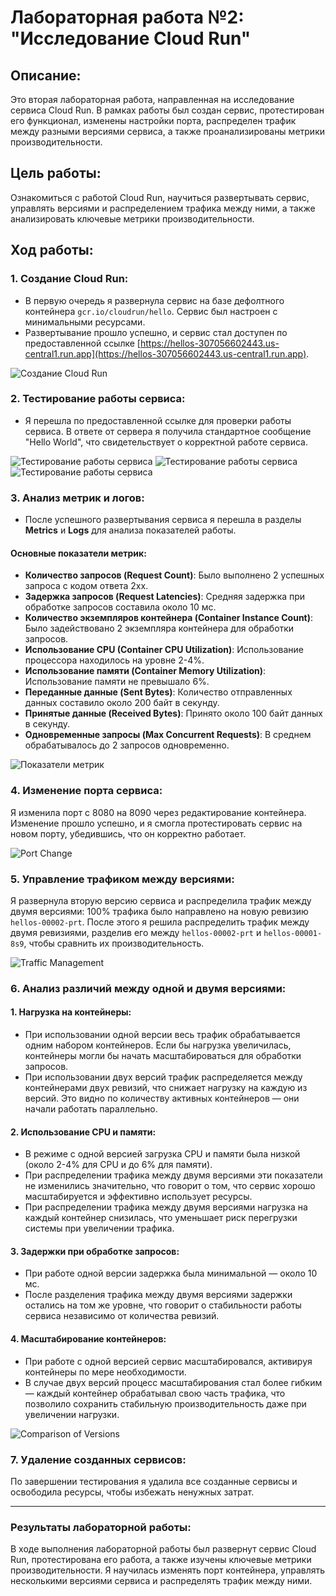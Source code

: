 
# Лабораторная работа №2: "Исследование Cloud Run"

## Описание:
Это вторая лабораторная работа, направленная на исследование сервиса Cloud Run. В рамках работы был создан сервис, протестирован его функционал, изменены настройки порта, распределен трафик между разными версиями сервиса, а также проанализированы метрики производительности.

## Цель работы:
Ознакомиться с работой Cloud Run, научиться развертывать сервис, управлять версиями и распределением трафика между ними, а также анализировать ключевые метрики производительности.

## Ход работы:

### 1. Создание Cloud Run:
- В первую очередь я развернула сервис на базе дефолтного контейнера `gcr.io/cloudrun/hello`. Сервис был настроен с минимальными ресурсами.
- Развертывание прошло успешно, и сервис стал доступен по предоставленной ссылке [https://hellos-307056602443.us-central1.run.app](https://hellos-307056602443.us-central1.run.app).

![Создание Cloud Run](./IMAGE%202024-10-25%2020:37:29.jpg)
### 2. Тестирование работы сервиса:
- Я перешла по предоставленной ссылке для проверки работы сервиса. В ответе от сервера я получила стандартное сообщение "Hello World", что свидетельствует о корректной работе сервиса.
  
![Тестирование работы сервиса](./IMAGE%202024-10-25%2020:37:32.jpg)
![Тестирование работы сервиса](./IMAGE%202024-10-25%2020:37:34.jpg)
![Тестирование работы сервиса](./IMAGE%202024-10-25%2020:37:37.jpg)
### 3. Анализ метрик и логов:
- После успешного развертывания сервиса я перешла в разделы **Metrics** и **Logs** для анализа показателей работы.

#### Основные показатели метрик:
- **Количество запросов (Request Count)**: Было выполнено 2 успешных запроса с кодом ответа 2xx.
- **Задержка запросов (Request Latencies)**: Средняя задержка при обработке запросов составила около 10 мс.
- **Количество экземпляров контейнера (Container Instance Count)**: Было задействовано 2 экземпляра контейнера для обработки запросов.
- **Использование CPU (Container CPU Utilization)**: Использование процессора находилось на уровне 2-4%.
- **Использование памяти (Container Memory Utilization)**: Использование памяти не превышало 6%.
- **Переданные данные (Sent Bytes)**: Количество отправленных данных составило около 200 байт в секунду.
- **Принятые данные (Received Bytes)**: Принято около 100 байт данных в секунду.
- **Одновременные запросы (Max Concurrent Requests)**: В среднем обрабатывалось до 2 запросов одновременно.

![Показатели метрик](./IMAGE%202024-10-25%2020:37:34.jpg)

### 4. Изменение порта сервиса:
Я изменила порт с 8080 на 8090 через редактирование контейнера. Изменение прошло успешно, и я смогла протестировать сервис на новом порту, убедившись, что он корректно работает.

![Port Change](./IMAGE%202024-10-25%2020:37:37.jpg)

### 5. Управление трафиком между версиями:
Я развернула вторую версию сервиса и распределила трафик между двумя версиями: 100% трафика было направлено на новую ревизию `hellos-00002-prt`. После этого я решила распределить трафик между двумя ревизиями, разделив его между `hellos-00002-prt` и `hellos-00001-8s9`, чтобы сравнить их производительность.

![Traffic Management](./IMAGE%202024-10-25%2020:37:39.jpg)

### 6. Анализ различий между одной и двумя версиями:

#### 1. Нагрузка на контейнеры:
- При использовании одной версии весь трафик обрабатывается одним набором контейнеров. Если бы нагрузка увеличилась, контейнеры могли бы начать масштабироваться для обработки запросов.
- При использовании двух версий трафик распределяется между контейнерами двух ревизий, что снижает нагрузку на каждую из версий. Это видно по количеству активных контейнеров — они начали работать параллельно.

#### 2. Использование CPU и памяти:
- В режиме с одной версией загрузка CPU и памяти была низкой (около 2-4% для CPU и до 6% для памяти).
- При распределении трафика между двумя версиями эти показатели не изменились значительно, что говорит о том, что сервис хорошо масштабируется и эффективно использует ресурсы.
- При распределении трафика между двумя версиями нагрузка на каждый контейнер снизилась, что уменьшает риск перегрузки системы при увеличении трафика.

#### 3. Задержки при обработке запросов:
- При работе одной версии задержка была минимальной — около 10 мс.
- После разделения трафика между двумя версиями задержки остались на том же уровне, что говорит о стабильности работы сервиса независимо от количества ревизий.

#### 4. Масштабирование контейнеров:
- При работе с одной версией сервис масштабировался, активируя контейнеры по мере необходимости.
- В случае двух версий процесс масштабирования стал более гибким — каждый контейнер обрабатывал свою часть трафика, что позволило сохранить стабильную производительность даже при увеличении нагрузки.

![Comparison of Versions](./IMAGE%202024-10-25%2020:37:41.jpg)

### 7. Удаление созданных сервисов:
По завершении тестирования я удалила все созданные сервисы и освободила ресурсы, чтобы избежать ненужных затрат.

---

### Результаты лабораторной работы:
В ходе выполнения лабораторной работы был развернут сервис Cloud Run, протестирована его работа, а также изучены ключевые метрики производительности. Я научилась изменять порт контейнера, управлять несколькими версиями сервиса и распределять трафик между ними.


